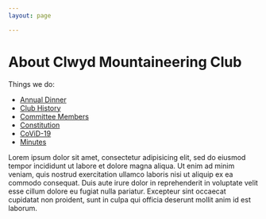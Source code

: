 ```yaml
---
layout: page

---
```

# About Clwyd Mountaineering Club

Things we do:

 * [Annual Dinner](./annual-dinner/)
 * [Club History](./club-history/)
 * [Committee Members](./committee-members/)
 * [Constitution](./constitution/)
 * [CoViD-19](covid-19/)
 * [Minutes](minutes/)

 Lorem ipsum dolor sit amet, consectetur adipisicing elit, sed do eiusmod tempor incididunt ut labore et dolore magna aliqua. Ut enim ad minim veniam, quis nostrud exercitation ullamco laboris nisi ut aliquip ex ea commodo consequat. Duis aute irure dolor in reprehenderit in voluptate velit esse cillum dolore eu fugiat nulla pariatur. Excepteur sint occaecat cupidatat non proident, sunt in culpa qui officia deserunt mollit anim id est laborum.
